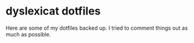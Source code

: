 # dyslexicat dotfiles
Here are some of my dotfiles backed up. I tried to comment things out as much as possible.
